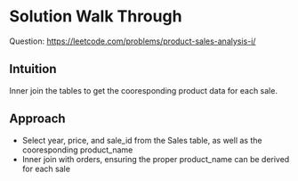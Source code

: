 # Solution Walk Through
Question: https://leetcode.com/problems/product-sales-analysis-i/

## Intuition
Inner join the tables to get the cooresponding product data for each sale.

## Approach
- Select year, price, and sale_id from the Sales table, as well as the cooresponding product_name
- Inner join with orders, ensuring the proper product_name can be derived for each sale